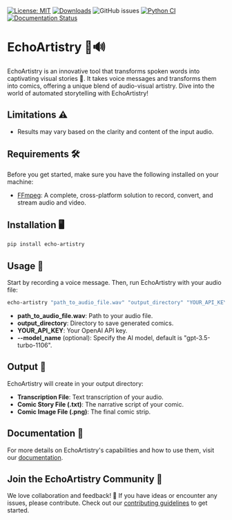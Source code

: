 [![License: MIT](https://img.shields.io/badge/License-MIT-yellow.svg)](https://opensource.org/licenses/MIT)
[![Downloads](https://static.pepy.tech/badge/echo-artistry)](https://pepy.tech/project/echo-artistry)
![GitHub issues](https://img.shields.io/github/issues/Jurik-001/echo-artistry)
[![Python CI](https://github.com/Jurik-001/echo-artistry/actions/workflows/ci.yaml/badge.svg)](https://github.com/Jurik-001/echo-artistry/actions/workflows/ci.yaml)
[![Documentation Status](https://readthedocs.org/projects/echo-artistry/badge/?version=latest)](https://echo-artistry.readthedocs.io/en/latest/?badge=latest)

# EchoArtistry 🎨🔊

EchoArtistry is an innovative tool that transforms spoken words into captivating visual stories 🌟. It takes voice messages and transforms them into comics, offering a unique blend of audio-visual artistry. Dive into the world of automated storytelling with EchoArtistry!

## Limitations ⚠️
- Results may vary based on the clarity and content of the input audio.

## Requirements 🛠️
Before you get started, make sure you have the following installed on your machine:
- [FFmpeg](https://ffmpeg.org/download.html): A complete, cross-platform solution to record, convert, and stream audio and video.

## Installation 🖥️

```bash
pip install echo-artistry
```

## Usage 🚀

Start by recording a voice message. Then, run EchoArtistry with your audio file:

```bash
echo-artistry "path_to_audio_file.wav" "output_directory" "YOUR_API_KEY"
```
- **path_to_audio_file.wav**: Path to your audio file.
- **output_directory**: Directory to save generated comics.
- **YOUR_API_KEY**: Your OpenAI API key.
- **--model_name** (optional): Specify the AI model, default is "gpt-3.5-turbo-1106".

## Output 🎁

EchoArtistry will create in your output directory:
- **Transcription File**: Text transcription of your audio.
- **Comic Story File (.txt)**: The narrative script of your comic.
- **Comic Image File (.png)**: The final comic strip.

## Documentation 📖
For more details on EchoArtistry's capabilities and how to use them, visit our [documentation](https://echo-artistry.readthedocs.io/en/latest/).

## Join the EchoArtistry Community 🤝

We love collaboration and feedback! 🚀 If you have ideas or encounter any issues, please contribute. Check out our [contributing guidelines](https://github.com/Jurik-001/echo-artistry/blob/main/.github/CONTRIBUTING.md) to get started.
